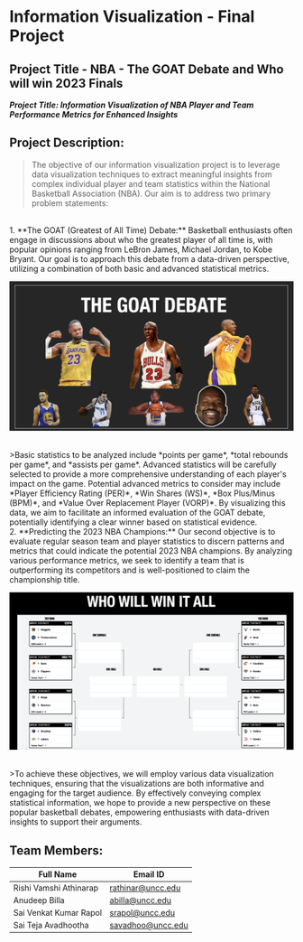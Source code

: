 # Information Visualization -  Final Project
## Project Title - NBA - The GOAT Debate and Who will win 2023 Finals


***Project Title: Information Visualization of NBA Player and Team Performance Metrics for Enhanced Insights***


## Project Description:

> The objective of our information visualization project is to leverage data visualization techniques to extract meaningful insights from complex individual player and team statistics within the National Basketball Association (NBA). Our aim is to address two primary problem statements:

<br>
1. **The GOAT (Greatest of All Time) Debate:** Basketball enthusiasts often engage in discussions about who the greatest player of all time is, with popular opinions ranging from LeBron James, Michael Jordan, to Kobe Bryant. Our goal is to approach this debate from a data-driven perspective, utilizing a combination of both basic and advanced statistical metrics.

![Image of NBA players](goat_debate.png)

<br>
>Basic statistics to be analyzed include *points per game*, *total rebounds per game*, and *assists per game*. Advanced statistics will be carefully selected to provide a more comprehensive understanding of each player's impact on the game. Potential advanced metrics to consider may include *Player Efficiency Rating (PER)*, *Win Shares (WS)*, *Box Plus/Minus (BPM)*, and *Value Over Replacement Player (VORP)*. By visualizing this data, we aim to facilitate an informed evaluation of the GOAT debate, potentially identifying a clear winner based on statistical evidence.
<br>
2. **Predicting the 2023 NBA Champions:** Our second objective is to evaluate regular season team and player statistics to discern patterns and metrics that could indicate the potential 2023 NBA champions. By analyzing various performance metrics, we seek to identify a team that is outperforming its competitors and is well-positioned to claim the championship title.

![Image of Potential Champions](champions.png)

<br>
>To achieve these objectives, we will employ various data visualization techniques, ensuring that the visualizations are both informative and engaging for the target audience. By effectively conveying complex statistical information, we hope to provide a new perspective on these popular basketball debates, empowering enthusiasts with data-driven insights to support their arguments.
<br>


## Team Members:

| Full Name | Email ID |
| --- | --- |
| Rishi Vamshi Athinarap | rathinar@uncc.edu |
| Anudeep Billa | abilla@uncc.edu |
| Sai Venkat Kumar Rapol | srapol@uncc.edu |
| Sai Teja Avadhootha | savadhoo@uncc.edu |

